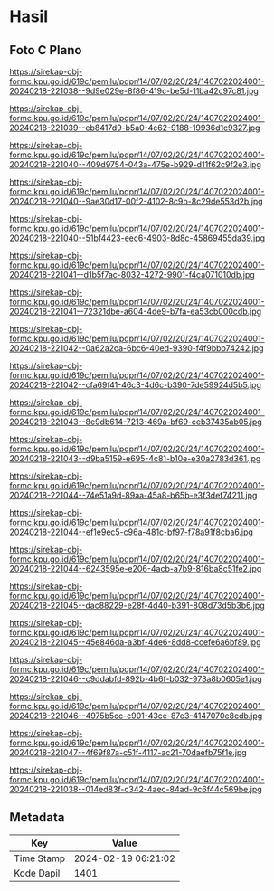 # Hasil

## Foto C Plano

https://sirekap-obj-formc.kpu.go.id/619c/pemilu/pdpr/14/07/02/20/24/1407022024001-20240218-221038--9d9e029e-8f86-419c-be5d-11ba42c97c81.jpg

https://sirekap-obj-formc.kpu.go.id/619c/pemilu/pdpr/14/07/02/20/24/1407022024001-20240218-221039--eb8417d9-b5a0-4c62-9188-19936d1c9327.jpg

https://sirekap-obj-formc.kpu.go.id/619c/pemilu/pdpr/14/07/02/20/24/1407022024001-20240218-221040--409d9754-043a-475e-b929-d11f62c9f2e3.jpg

https://sirekap-obj-formc.kpu.go.id/619c/pemilu/pdpr/14/07/02/20/24/1407022024001-20240218-221040--9ae30d17-00f2-4102-8c9b-8c29de553d2b.jpg

https://sirekap-obj-formc.kpu.go.id/619c/pemilu/pdpr/14/07/02/20/24/1407022024001-20240218-221040--51bf4423-eec6-4903-8d8c-45869455da39.jpg

https://sirekap-obj-formc.kpu.go.id/619c/pemilu/pdpr/14/07/02/20/24/1407022024001-20240218-221041--d1b5f7ac-8032-4272-9901-f4ca071010db.jpg

https://sirekap-obj-formc.kpu.go.id/619c/pemilu/pdpr/14/07/02/20/24/1407022024001-20240218-221041--72321dbe-a604-4de9-b7fa-ea53cb000cdb.jpg

https://sirekap-obj-formc.kpu.go.id/619c/pemilu/pdpr/14/07/02/20/24/1407022024001-20240218-221042--0a62a2ca-6bc6-40ed-9390-f4f9bbb74242.jpg

https://sirekap-obj-formc.kpu.go.id/619c/pemilu/pdpr/14/07/02/20/24/1407022024001-20240218-221042--cfa69f41-46c3-4d6c-b390-7de59924d5b5.jpg

https://sirekap-obj-formc.kpu.go.id/619c/pemilu/pdpr/14/07/02/20/24/1407022024001-20240218-221043--8e9db614-7213-469a-bf69-ceb37435ab05.jpg

https://sirekap-obj-formc.kpu.go.id/619c/pemilu/pdpr/14/07/02/20/24/1407022024001-20240218-221043--d9ba5159-e695-4c81-b10e-e30a2783d361.jpg

https://sirekap-obj-formc.kpu.go.id/619c/pemilu/pdpr/14/07/02/20/24/1407022024001-20240218-221044--74e51a9d-89aa-45a8-b65b-e3f3def74211.jpg

https://sirekap-obj-formc.kpu.go.id/619c/pemilu/pdpr/14/07/02/20/24/1407022024001-20240218-221044--ef1e9ec5-c96a-481c-bf97-f78a91f8cba6.jpg

https://sirekap-obj-formc.kpu.go.id/619c/pemilu/pdpr/14/07/02/20/24/1407022024001-20240218-221044--6243595e-e206-4acb-a7b9-816ba8c51fe2.jpg

https://sirekap-obj-formc.kpu.go.id/619c/pemilu/pdpr/14/07/02/20/24/1407022024001-20240218-221045--dac88229-e28f-4d40-b391-808d73d5b3b6.jpg

https://sirekap-obj-formc.kpu.go.id/619c/pemilu/pdpr/14/07/02/20/24/1407022024001-20240218-221045--45e846da-a3bf-4de6-8dd8-ccefe6a6bf89.jpg

https://sirekap-obj-formc.kpu.go.id/619c/pemilu/pdpr/14/07/02/20/24/1407022024001-20240218-221046--c9ddabfd-892b-4b6f-b032-973a8b0605e1.jpg

https://sirekap-obj-formc.kpu.go.id/619c/pemilu/pdpr/14/07/02/20/24/1407022024001-20240218-221046--4975b5cc-c901-43ce-87e3-4147070e8cdb.jpg

https://sirekap-obj-formc.kpu.go.id/619c/pemilu/pdpr/14/07/02/20/24/1407022024001-20240218-221047--4f69f87a-c51f-4117-ac21-70daefb75f1e.jpg

https://sirekap-obj-formc.kpu.go.id/619c/pemilu/pdpr/14/07/02/20/24/1407022024001-20240218-221038--014ed83f-c342-4aec-84ad-9c6f44c569be.jpg


## Metadata

| Key        | Value               |
| ---------- | ------------------- |
| Time Stamp | 2024-02-19 06:21:02 |
| Kode Dapil | 1401                |



